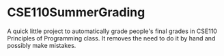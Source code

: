 CSE110SummerGrading
===================
A quick little project to automatically grade people's final grades in CSE110 Principles of Programming class. It removes the need to do it by hand and possibly make mistakes. 
